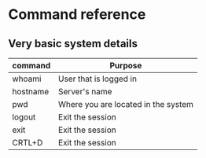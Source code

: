 # Command reference

## Very basic system details

| command      | Purpose                                  |
|--------------|------------------------------------------|
| whoami       | User that is logged in                   | 
| hostname     | Server's name                            |
| pwd          | Where you are located in the system      |
| logout       | Exit the session                         |
| exit         | Exit the session                         |
| CRTL+D       | Exit the session                         |













